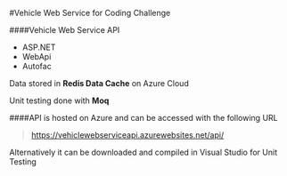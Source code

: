 #Vehicle Web Service for Coding Challenge

####Vehicle Web Service API
- ASP.NET
- WebApi
- Autofac

Data stored in **Redis Data Cache** on Azure Cloud

Unit testing done with **Moq**


####API is hosted on Azure and can be accessed with the following URL

> https://vehiclewebserviceapi.azurewebsites.net/api/


Alternatively it can be downloaded and compiled in Visual Studio for Unit Testing


